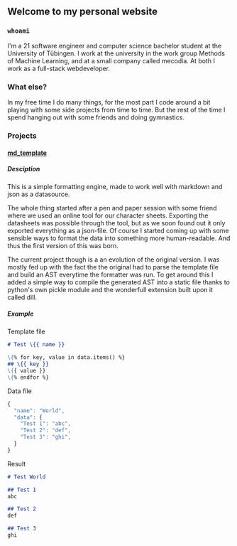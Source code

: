 ## Welcome to my personal website

### `whoami`

I'm a 21 software engineer and computer science bachelor student at the University of Tübingen. I work at the university in the work group Methods of Machine Learning, and at a small company called mecodia. At both I work as a full-stack webdeveloper.

### What else?

In my free time I do many things, for the most part I code around a bit playing with some side projects from time to time. But the rest of the time I spend hanging out with some friends and doing gymnastics.

### Projects

#### [md_template](https://github.com/tim-fi/md_template)

##### Desciption
This is a simple formatting engine, made to work well with markdown and json as a datasource.

The whole thing started after a pen and paper session with some friend where we used an online tool for our character sheets. Exporting the datasheets was possible through the tool, but as we soon found out it only exported everything as a json-file. Of course I started coming up with some sensible ways to format the data into something more human-readable. And thus the first version of this was born.

The current project though is a an evolution of the original version. I was mostly fed up with the fact the the original had to parse the template file and build an AST everytime the formatter was run. To get around this I added a simple way to compile the generated AST into a static file thanks to python's own pickle module and the wonderfull extension built upon it called dill.

##### Example
Template file
```md
# Test \{{ name }}

\{% for key, value in data.items() %}
## \{{ key }}
\{{ value }}
\{% endfor %}
```
Data file
```javascript
{
  "name": "World",
  "data": {
    "Test 1": "abc",
    "Test 2": "def",
    "Test 3": "ghi",
  }
}
```
Result
```md
# Test World

## Test 1
abc

## Test 2
def

## Test 3
ghi
```
